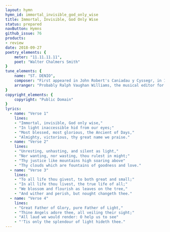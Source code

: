 ```yaml
---
layout: hymn
hymn_id: immortal_invisible_god_only_wise
title: Immortal, Invisible, God Only Wise
status: prepared
navButton: Hymns
github_issue: 76
products:
- review
date: 2018-09-27
poetry_elements: {
    meter: "11.11.11.11",
    poet: "Walter Chalmers Smith"
}
tune_elements: {
    name: "ST. DENIO",
    composer: "First appeared in John Robert's Caniadau y Cyssegr, in 1839",
    arranger: "Probably Ralph Vaughan Williams, the musical editor for The English Hymnal (1906)"
}
copyright_elements: {
    copyright: "Public Domain"
}
lyrics:
  - name: "Verse 1"
    lines:
    - "Immortal, invisible, God only wise,"
    - "In light inaccessible hid from our eyes;"
    - "Most blessed, most glorious, the Ancient of Days,"
    - "Almighty, victorious, thy great name we praise."
  - name: "Verse 2"
    lines:
    - "Unresting, unhasting, and silent as light,"
    - "Nor wanting, nor wasting, thou rulest in might;"
    - "Thy justice like mountains high soaring above"
    - "Thy clouds which are fountains of goodness and love."
  - name: "Verse 3"
    lines:
    - "To all life thou givest, to both great and small;"
    - "In all life thou livest, the true life of all;"
    - "We blossom and flourish as leaves on the tree,"
    - "And wither and perish, but nought changeth thee."
  - name: "Verse 4"
    lines:
    - "Great Father of Glory, pure Father of Light,"
    - "Thine Angels adore thee, all veiling their sight;"
    - "All laud we would render: O help us to see"
    - "'Tis only the splendour of light hideth thee."
---
```

